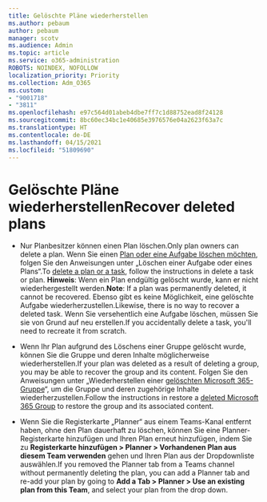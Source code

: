 ```yaml
---
title: Gelöschte Pläne wiederherstellen
ms.author: pebaum
author: pebaum
manager: scotv
ms.audience: Admin
ms.topic: article
ms.service: o365-administration
ROBOTS: NOINDEX, NOFOLLOW
localization_priority: Priority
ms.collection: Adm_O365
ms.custom:
- "9001718"
- "3811"
ms.openlocfilehash: e97c564d01abeb4dbe7ff7c1d88752ead8f24128
ms.sourcegitcommit: 8bc60ec34bc1e40685e3976576e04a2623f63a7c
ms.translationtype: HT
ms.contentlocale: de-DE
ms.lasthandoff: 04/15/2021
ms.locfileid: "51809690"
---
```

# <a name="recover-deleted-plans"></a><span data-ttu-id="9da8c-102">Gelöschte Pläne wiederherstellen</span><span class="sxs-lookup"><span data-stu-id="9da8c-102">Recover deleted plans</span></span>

- <span data-ttu-id="9da8c-103">Nur Planbesitzer können einen Plan löschen.</span><span class="sxs-lookup"><span data-stu-id="9da8c-103">Only plan owners can delete a plan.</span></span> <span data-ttu-id="9da8c-104">Wenn Sie einen [Plan oder eine Aufgabe löschen möchten](https://support.microsoft.com/office/39e10e78-13f0-446d-94cd-9e562648497a.), folgen Sie den Anweisungen unter „Löschen einer Aufgabe oder eines Plans“.</span><span class="sxs-lookup"><span data-stu-id="9da8c-104">To [delete a plan or a task](https://support.microsoft.com/office/39e10e78-13f0-446d-94cd-9e562648497a.), follow the instructions in delete a task or plan.</span></span>  <span data-ttu-id="9da8c-105">**Hinweis**: Wenn ein Plan endgültig gelöscht wurde, kann er nicht wiederhergestellt werden.</span><span class="sxs-lookup"><span data-stu-id="9da8c-105">**Note**: If a plan was permanently deleted, it cannot be recovered.</span></span> <span data-ttu-id="9da8c-106">Ebenso gibt es keine Möglichkeit, eine gelöschte Aufgabe wiederherzustellen.</span><span class="sxs-lookup"><span data-stu-id="9da8c-106">Likewise, there is no way to recover a deleted task.</span></span> <span data-ttu-id="9da8c-107">Wenn Sie versehentlich eine Aufgabe löschen, müssen Sie sie von Grund auf neu erstellen.</span><span class="sxs-lookup"><span data-stu-id="9da8c-107">If you accidentally delete a task, you'll need to recreate it from scratch.</span></span>

- <span data-ttu-id="9da8c-108">Wenn Ihr Plan aufgrund des Löschens einer Gruppe gelöscht wurde, können Sie die Gruppe und deren Inhalte möglicherweise wiederherstellen.</span><span class="sxs-lookup"><span data-stu-id="9da8c-108">If your plan was deleted as a result of deleting a group, you may be able to recover the group and its content.</span></span> <span data-ttu-id="9da8c-109">Folgen Sie den Anweisungen unter „Wiederherstellen einer [gelöschten Microsoft 365-Gruppe](https://docs.microsoft.com/microsoft-365/admin/create-groups/restore-deleted-group?view=o365-worldwide)“, um die Gruppe und deren zugehörige Inhalte wiederherzustellen.</span><span class="sxs-lookup"><span data-stu-id="9da8c-109">Follow the instructions in restore a [deleted Microsoft 365 Group](https://docs.microsoft.com/microsoft-365/admin/create-groups/restore-deleted-group?view=o365-worldwide) to restore the group and its associated content.</span></span>

- <span data-ttu-id="9da8c-110">Wenn Sie die Registerkarte „Planner“ aus einem Teams-Kanal entfernt haben, ohne den Plan dauerhaft zu löschen, können Sie eine Planner-Registerkarte hinzufügen und Ihren Plan erneut hinzufügen, indem Sie zu **Registerkarte hinzufügen > Planner > Vorhandenen Plan aus diesem Team verwenden** gehen und Ihren Plan aus der Dropdownliste auswählen.</span><span class="sxs-lookup"><span data-stu-id="9da8c-110">If you removed the Planner tab from a Teams channel without permanently deleting the plan, you can add a Planner tab and re-add your plan by going to **Add a Tab > Planner > Use an existing plan from this Team**, and select your plan from the drop down.</span></span>
